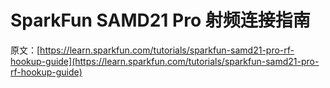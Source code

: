 # SparkFun SAMD21 Pro 射频连接指南

原文：[https://learn.sparkfun.com/tutorials/sparkfun-samd21-pro-rf-hookup-guide](https://learn.sparkfun.com/tutorials/sparkfun-samd21-pro-rf-hookup-guide)